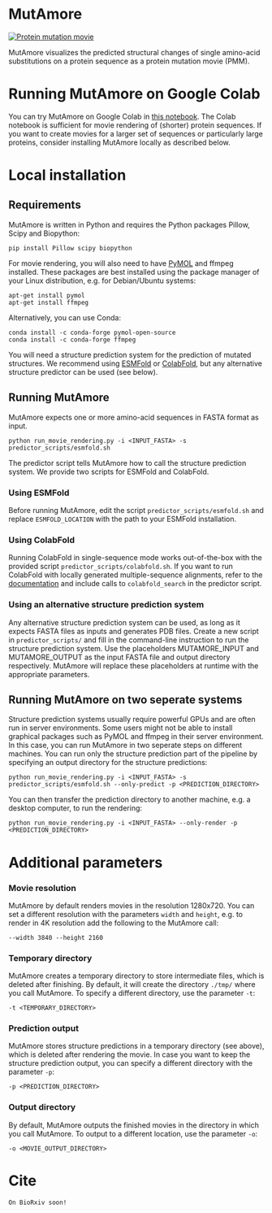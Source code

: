 # MutAmore

[![Protein mutation movie](http://img.youtube.com/vi/1XgiFXg-Xrs/0.jpg)](http://www.youtube.com/watch?v=1XgiFXg-Xrs "Protein mutation movie")

MutAmore visualizes the predicted structural changes of single amino-acid substitutions on a protein sequence as a protein mutation movie (PMM).

# Running MutAmore on Google Colab
You can try MutAmore on Google Colab in [this notebook](https://colab.research.google.com/drive/1tOzIw2JLnj_jWOHcGQ-kpbSw790O_5OY?usp=sharing).
The Colab notebook is sufficient for movie rendering of (shorter) protein sequences. If you want to create movies for a larger set of sequences or particularly large proteins, consider installing MutAmore locally as described below.

# Local installation
## Requirements

MutAmore is written in Python and requires the Python packages Pillow, Scipy and Biopython:
```
pip install Pillow scipy biopython
```
For movie rendering, you will also need to have [PyMOL](https://pymol.org/2/) and ffmpeg installed. These packages are best installed using the package manager of your Linux distribution, e.g. for Debian/Ubuntu systems:
```
apt-get install pymol
apt-get install ffmpeg
```
Alternatively, you can use Conda:
```
conda install -c conda-forge pymol-open-source
conda install -c conda-forge ffmpeg
```

You will need a structure prediction system for the prediction of mutated structures. We recommend using [ESMFold](https://github.com/facebookresearch/esm) or [ColabFold](https://github.com/sokrypton/ColabFold), but any alternative structure predictor can be used (see below).

## Running MutAmore

MutAmore expects one or more amino-acid sequences in FASTA format as input.

```
python run_movie_rendering.py -i <INPUT_FASTA> -s predictor_scripts/esmfold.sh
```

The predictor script tells MutAmore how to call the structure prediction system. We provide two scripts for ESMFold and ColabFold.

### Using ESMFold

Before running MutAmore, edit the script `predictor_scripts/esmfold.sh` and replace `ESMFOLD_LOCATION` with the path to your ESMFold installation.

### Using ColabFold

Running ColabFold in single-sequence mode works out-of-the-box with the provided script `predictor_scripts/colabfold.sh`. If you want to run ColabFold with locally generated multiple-sequence alignments, refer to the [documentation](https://github.com/sokrypton/ColabFold#generating-msas-for-large-scale-structurecomplex-predictions) and include calls to `colabfold_search` in the predictor script.

### Using an alternative structure prediction system

Any alternative structure prediction system can be used, as long as it expects FASTA files as inputs and generates PDB files.
Create a new script in `predictor_scripts/` and fill in the command-line instruction to run the structure prediction system. Use the placeholders MUTAMORE_INPUT and MUTAMORE_OUTPUT as the input FASTA file and output directory respectively. MutAmore will replace these placeholders at runtime with the appropriate parameters.

## Running MutAmore on two seperate systems

Structure prediction systems usually require powerful GPUs and are often run in server environments. Some users might not be able to install graphical packages such as PyMOL and ffmpeg in their server environment. In this case, you can run MutAmore in two seperate steps on different machines.
You can run only the structure prediction part of the pipeline by specifying an output directory for the structure predictions:
```
python run_movie_rendering.py -i <INPUT_FASTA> -s predictor_scripts/esmfold.sh --only-predict -p <PREDICTION_DIRECTORY>
```

You can then transfer the prediction directory to another machine, e.g. a desktop computer, to run the rendering:
```
python run_movie_rendering.py -i <INPUT_FASTA> --only-render -p <PREDICTION_DIRECTORY>
```

# Additional parameters
### Movie resolution
MutAmore by default renders movies in the resolution 1280x720. You can set a different resolution with the parameters `width` and `height`, e.g. to render in 4K resolution add the following to the MutAmore call:
```
--width 3840 --height 2160
```

### Temporary directory
MutAmore creates a temporary directory to store intermediate files, which is deleted after finishing. By default, it will create the directory `./tmp/` where you call MutAmore. To specify a different directory, use the parameter `-t`:
```
-t <TEMPORARY_DIRECTORY>
```

### Prediction output
MutAmore stores structure predictions in a temporary directory (see above), which is deleted after rendering the movie. In case you want to keep the structure prediction output, you can specify a different directory with the parameter `-p`:
```
-p <PREDICTION_DIRECTORY>
```

### Output directory
By default, MutAmore outputs the finished movies in the directory in which you call MutAmore. To output to a different location, use the parameter `-o`:
```
-o <MOVIE_OUTPUT_DIRECTORY>
```

# Cite
```
On BioRxiv soon!
```
